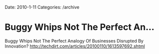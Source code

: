 Date: 2010-1-11
Categories: /archive

# Buggy Whips Not The Perfect An...

Buggy Whips Not The Perfect Analogy Of Businesses Disrupted By Innovation? <a href="http://techdirt.com/articles/20100110/1613597692.shtml" rel="nofollow">http://techdirt.com/articles/20100110/1613597692.shtml</a>
